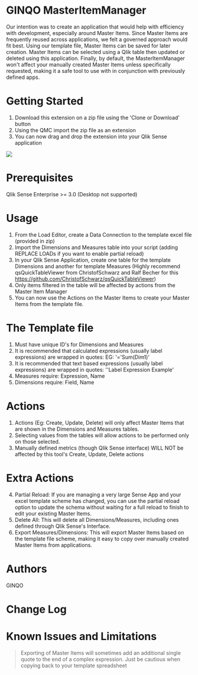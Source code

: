 # GINQO MasterItemManager
Our intention was to create an application that would help with efficiency with development, especially around Master Items. Since Master Items are frequently reused across applications, we felt a governed approach would fit best. Using our template file, Master Items can be saved for later creation. Master Items can be selected using a Qlik table then updated or deleted using this application. Finally, by default, the MasterItemManager won't affect your manually created Master Items unless specifically requested, making it a safe tool to use with in conjunction with previously defined apps.

# Getting Started
1. Download this extension on a zip file using the 'Clone or Download' button
2. Using the QMC import the zip file as an extension
3. You can now drag and drop the extension into your Qlik Sense application

![](demo.gif)

# Prerequisites
Qlik Sense Enterprise >= 3.0 
(Desktop not supported)

# Usage
1. From the Load Editor, create a Data Connection to the template excel file (provided in zip)
2. Import the Dimensions and Measures table into your script (adding REPLACE LOADs if you want to enable partial reload)
3. In your Qlik Sense Application, create one table for the template Dimensions and another for template Measures (Highly recommend qsQuickTableViewer from ChristofSchwarz and Ralf Becher for this https://github.com/ChristofSchwarz/qsQuickTableViewer)
4. Only items filtered in the table will be affected by actions from the Master Item Manager
5. You can now use the Actions on the Master Items to create your Master Items from the template file.

# The Template file
1. Must have unique ID's for Dimensions and Measures
2. It is recommended that calculated expressions (usually label expressions) are wrapped in quotes: EG: '='Sum(Dim1)'
3. It is recommended that text based expressions (usually label expressions) are wrapped in quotes: ''Label Expression Example'
4. Measures require: Expression, Name
5. Dimensions require: Field, Name

# Actions	
1. Actions (Eg: Create, Update, Delete) will only affect Master Items that are shown in the Dimensions and Measures tables.	
2. Selecting values from the tables will allow actions to be performed only on those selected.	
3. Manually defined metrics (though Qlik Sense interface) WILL NOT be affected by this tool's Create, Update, Delete actions 	

 # Extra Actions	
4. Partial Reload: If you are managing a very large Sense App and your excel template scheme has changed, you can use the partial reload option to update the schema without waiting for a full reload to finish to edit your existing Master Items.	
5. Delete All: This will delete all Dimensions/Measures, including ones defined through Qlik Sense's Interface.	
6. Export Measures/Dimensions: This will export Master Items based on the template file scheme, making it easy to copy over manually created Master Items from applications.

# Authors
GINQO

# Change Log

# Known Issues and Limitations
> Exporting of Master Items will sometimes add an additional single quote to the end of a complex expression. Just be cautious when copying back to your template spreadsheet
